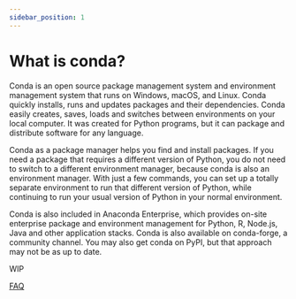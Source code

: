 ```yaml
---
sidebar_position: 1
---
```


# What is conda?

<!-- conda is a software packaging approach with a vibrant tooling ecosystem. -->

<!-- You will see the term `conda` thrown around in different contexts: -->

<!-- * `conda` is the original package management command-line tool
* conda packages ... -->

Conda is an open source package management system and environment management system that runs on Windows, macOS, and Linux. Conda quickly installs, runs and updates packages and their dependencies. Conda easily creates, saves, loads and switches between environments on your local computer. It was created for Python programs, but it can package and distribute software for any language.

Conda as a package manager helps you find and install packages. If you need a package that requires a different version of Python, you do not need to switch to a different environment manager, because conda is also an environment manager. With just a few commands, you can set up a totally separate environment to run that different version of Python, while continuing to run your usual version of Python in your normal environment.

Conda is also included in Anaconda Enterprise, which provides on-site enterprise package and environment management for Python, R, Node.js, Java and other application stacks. Conda is also available on conda-forge, a community channel. You may also get conda on PyPI, but that approach may not be as up to date.

WIP

[FAQ](faq.md)